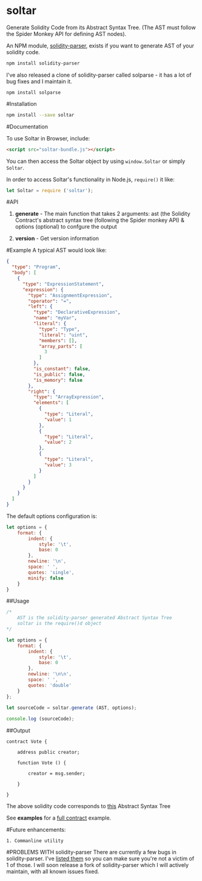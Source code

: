 # soltar
Generate Solidity Code from its Abstract Syntax Tree. (The AST must follow the Spider Monkey API for defining AST nodes).

An NPM module, [solidity-parser](https://github.com/ConsenSys/solidity-parser), exists if you want to generate AST of your solidity code.

```bash
npm install solidity-parser
```
I've also released a clone of solidity-parser called solparse - it has a lot of bug fixes and I maintain it.

```
npm install solparse
```

#Installation
```bash
npm install --save soltar
```

#Documentation

To use Soltar in Browser, include:

```html
<script src="soltar-bundle.js"></script>
```

You can then access the Soltar object by using ```window.Soltar``` or simply ```Soltar```.

In order to access Soltar's functionality in Node.js, ```require()``` it like:
```js
let Soltar = require ('soltar');
```

#API

1. **generate** - The main function that takes 2 arguments:
ast (the Solidity Contract's abstract syntax tree (following the Spider monkey API) &
options (optional) to confgure the output

2. **version** - Get version information

#Example
A typical AST would look like:

```json
{
  "type": "Program",
  "body": [
    {
      "type": "ExpressionStatement",
      "expression": {
        "type": "AssignmentExpression",
        "operator": "=",
        "left": {
          "type": "DeclarativeExpression",
          "name": "myVar",
          "literal": {
            "type": "Type",
            "literal": "uint",
            "members": [],
            "array_parts": [
              3
            ]
          },
          "is_constant": false,
          "is_public": false,
          "is_memory": false
        },
        "right": {
          "type": "ArrayExpression",
          "elements": [
            {
              "type": "Literal",
              "value": 1
            },
            {
              "type": "Literal",
              "value": 2
            },
            {
              "type": "Literal",
              "value": 3
            }
          ]
        }
      }
    }
  ]
}
```

The default options configuration is:
```js
let options = {
	format: {
		indent: {
			style: '\t',
			base: 0
		},
		newline: '\n',
		space: ' ',
		quotes: 'single',
		minify: false
	}
}
```

##Usage

```js
/*
	AST is the solidity-parser generated Abstract Syntax Tree
	soltar is the require()d object
*/

let options = {
	format: {
		indent: {
			style: '\t',
			base: 0
		},
		newline: '\n\n',
		space: ' ',
		quotes: 'double'
	}
};
	
let sourceCode = soltar.generate (AST, options);

console.log (sourceCode);
```

##Output

```
contract Vote {

	address public creator;
	
	function Vote () {
	
		creator = msg.sender;
		
	}
	
}
```

The above solidity code corresponds to [this](https://github.com/duaraghav8/soltar/blob/master/examples/customized-options/AST.json) Abstract Syntax Tree

See **examples** for a [full contract](https://github.com/duaraghav8/soltar/tree/master/examples/full-contract) example.

#Future enhancements:

	1. Commanline utility

#PROBLEMS WITH solidity-parser
There are currently a few bugs in solidity-parser. I've [listed them](https://github.com/duaraghav8/soltar/issues/6) so you can make sure you're not a victim of 1 of those. 
I will soon release a fork of solidity-parser which I will actively maintain, with all known issues fixed.
